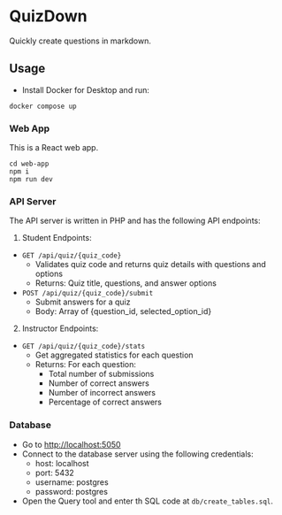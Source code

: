 # QuizDown

Quickly create questions in markdown.

## Usage

- Install Docker for Desktop and run:

```shell
docker compose up
```
### Web App

This is a React web app.

```shell
cd web-app
npm i
npm run dev
```

### API Server

The API server is written in PHP and has the following API endpoints:
1. Student Endpoints:

- `GET /api/quiz/{quiz_code}`
  - Validates quiz code and returns quiz details with questions and options
  - Returns: Quiz title, questions, and answer options
- `POST /api/quiz/{quiz_code}/submit`
  - Submit answers for a quiz
  - Body: Array of {question_id, selected_option_id}

2. Instructor Endpoints:

- `GET /api/quiz/{quiz_code}/stats`
  - Get aggregated statistics for each question
  - Returns: For each question:
    - Total number of submissions
    - Number of correct answers
    - Number of incorrect answers
    - Percentage of correct answers

### Database

- Go to [http://localhost:5050](http://localhost:5050)
- Connect to the database server using the following credentials:
  - host: localhost
  - port: 5432
  - username: postgres
  - password: postgres
- Open the Query tool and enter th SQL code at `db/create_tables.sql`.


